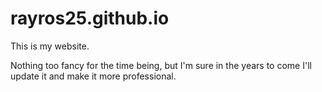 # rayros25.github.io
This is my website.

Nothing too fancy for the time being, but I'm sure in the years to come I'll update it and make it more professional.